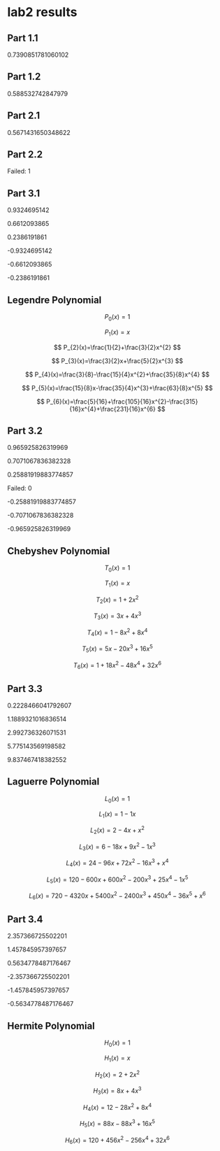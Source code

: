 # lab2 results

## Part 1.1

0.7390851781060102


## Part 1.2

0.588532742847979


## Part 2.1

0.5671431650348622


## Part 2.2

Failed: 1


## Part 3.1

0.9324695142

0.6612093865

0.2386191861

-0.9324695142

-0.6612093865

-0.2386191861


## Legendre Polynomial

$$
P_{0}(x)=1
$$

$$
P_{1}(x)=x
$$

$$
P_{2}(x)=\frac{1}{2}+\frac{3}{2}x^{2}
$$

$$
P_{3}(x)=\frac{3}{2}x+\frac{5}{2}x^{3}
$$

$$
P_{4}(x)=\frac{3}{8}-\frac{15}{4}x^{2}+\frac{35}{8}x^{4}
$$

$$
P_{5}(x)=\frac{15}{8}x-\frac{35}{4}x^{3}+\frac{63}{8}x^{5}
$$

$$
P_{6}(x)=\frac{5}{16}+\frac{105}{16}x^{2}-\frac{315}{16}x^{4}+\frac{231}{16}x^{6}
$$

## Part 3.2

0.965925826319969

0.7071067836382328

0.25881919883774857

Failed: 0

-0.25881919883774857

-0.7071067836382328

-0.965925826319969


## Chebyshev Polynomial

$$
T_{0}(x)=1
$$

$$
T_{1}(x)=x
$$

$$
T_{2}(x)=1+2x^{2}
$$

$$
T_{3}(x)=3x+4x^{3}
$$

$$
T_{4}(x)=1-8x^{2}+8x^{4}
$$

$$
T_{5}(x)=5x-20x^{3}+16x^{5}
$$

$$
T_{6}(x)=1+18x^{2}-48x^{4}+32x^{6}
$$

## Part 3.3

0.2228466041792607

1.1889321016836514

2.992736326071531

5.775143569198582

9.837467418382552


## Laguerre Polynomial

$$
L_{0}(x)=1
$$

$$
L_{1}(x)=1-1x
$$

$$
L_{2}(x)=2-4x+x^{2}
$$

$$
L_{3}(x)=6-18x+9x^{2}-1x^{3}
$$

$$
L_{4}(x)=24-96x+72x^{2}-16x^{3}+x^{4}
$$

$$
L_{5}(x)=120-600x+600x^{2}-200x^{3}+25x^{4}-1x^{5}
$$

$$
L_{6}(x)=720-4320x+5400x^{2}-2400x^{3}+450x^{4}-36x^{5}+x^{6}
$$

## Part 3.4

2.357366725502201

1.457845957397657

0.5634778487176467

-2.357366725502201

-1.457845957397657

-0.5634778487176467


## Hermite Polynomial

$$
H_{0}(x)=1
$$

$$
H_{1}(x)=x
$$

$$
H_{2}(x)=2+2x^{2}
$$

$$
H_{3}(x)=8x+4x^{3}
$$

$$
H_{4}(x)=12-28x^{2}+8x^{4}
$$

$$
H_{5}(x)=88x-88x^{3}+16x^{5}
$$

$$
H_{6}(x)=120+456x^{2}-256x^{4}+32x^{6}
$$

